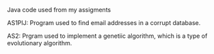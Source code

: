Java code used from my assigments

AS1PIJ: Program used to find email addresses in a corrupt database.

AS2: Prgram used to implement a genetiic algorithm, which is a type of evolutionary algorithm.
